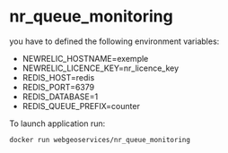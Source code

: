 # nr_queue_monitoring

you have to defined the following environment variables:
- NEWRELIC_HOSTNAME=exemple
- NEWRELIC_LICENCE_KEY=nr_licence_key
- REDIS_HOST=redis
- REDIS_PORT=6379
- REDIS_DATABASE=1
- REDIS_QUEUE_PREFIX=counter

To launch application run:
```
docker run webgeoservices/nr_queue_monitoring
```
